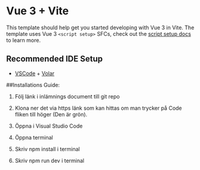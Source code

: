 # Vue 3 + Vite

This template should help get you started developing with Vue 3 in Vite. The template uses Vue 3 `<script setup>` SFCs, check out the [script setup docs](https://v3.vuejs.org/api/sfc-script-setup.html#sfc-script-setup) to learn more.

## Recommended IDE Setup

- [VSCode](https://code.visualstudio.com/) + [Volar](https://marketplace.visualstudio.com/items?itemName=johnsoncodehk.volar)

##Installations Guide:

1. Följ länk i inlämnings document till git repo

2. Klona ner det via https länk som kan hittas om man trycker på Code fliken till höger (Den är grön).

3. Öppna i Visual Studio Code

4. Öppna terminal

5. Skriv npm install i terminal

6. Skriv npm run dev i terminal 
